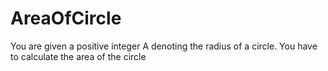 # AreaOfCircle
You are given a positive integer A denoting the radius of a circle. You have to calculate the area of the circle
